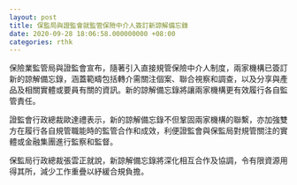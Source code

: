 ```yaml
---
layout: post
title: 保監局與證監會就監管保險中介人簽訂新諒解備忘錄
date: 2020-09-28 18:06:58.000000000 +08:00
categories: rthk
---
```


保險業監管局與證監會宣布，隨著引入直接規管保險中介人制度，兩家機構已簽訂新的諒解備忘錄，涵蓋範疇包括轉介需關注個案、聯合視察和調查，以及分享與產品及相關實體或要員有關的資訊。新的諒解備忘錄將讓兩家機構更有效履行各自監管責任。

證監會行政總裁歐達禮表示，新的諒解備忘錄不但鞏固兩家機構的聯繫，亦加強雙方在履行各自規管職能時的監管合作和成效，利便證監會與保監局對規管關注的實體或金融集團進行監察和監督。

保監局行政總裁張雲正就說，新諒解備忘錄將深化相互合作及協調，令有限資源用得其所，減少工作重疊以紓緩合規負擔。
